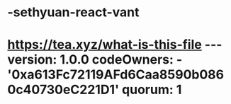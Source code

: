 # -sethyuan-react-vant
# https://tea.xyz/what-is-this-file --- version: 1.0.0 codeOwners:   - '0xa613Fc72119AFd6Caa8590b0860c40730eC221D1' quorum: 1
